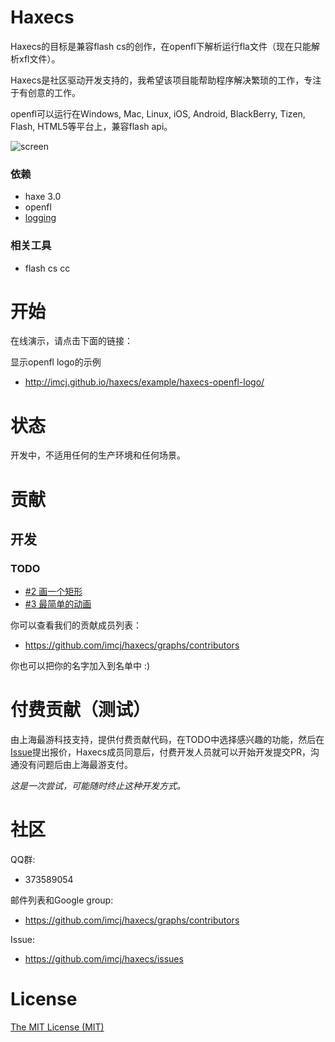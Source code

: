 # Haxecs

Haxecs的目标是兼容flash cs的创作，在openfl下解析运行fla文件（现在只能解析xfl文件）。

Haxecs是社区驱动开发支持的，我希望该项目能帮助程序解决繁琐的工作，专注于有创意的工作。

openfl可以运行在Windows, Mac, Linux, iOS, Android, BlackBerry, Tizen, Flash, HTML5等平台上，兼容flash api。

![screen](http://gzdev.qiniudn.com/screen_haxecs.png)

### 依赖

- haxe 3.0
- openfl
- [logging](https://github.com/imcj/logging)

### 相关工具

- flash cs cc


# 开始

在线演示，请点击下面的链接：

显示openfl logo的示例

- http://imcj.github.io/haxecs/example/haxecs-openfl-logo/


# 状态

开发中，不适用任何的生产环境和任何场景。


# 贡献

## 开发

### TODO

- [#2 画一个矩形](https://github.com/imcj/haxecs/issues/2)
- [#3 最简单的动画](https://github.com/imcj/haxecs/issues/3)

你可以查看我们的贡献成员列表：

- https://github.com/imcj/haxecs/graphs/contributors

你也可以把你的名字加入到名单中 :)

# 付费贡献（测试）

由上海最游科技支持，提供付费贡献代码，在TODO中选择感兴趣的功能，然后在[Issue](https://github.com/imcj/haxecs/issues)提出报价，Haxecs成员同意后，付费开发人员就可以开始开发提交PR，沟通没有问题后由上海最游支付。

*这是一次尝试，可能随时终止这种开发方式。*



# 社区

QQ群:

- 373589054

邮件列表和Google group:

- https://github.com/imcj/haxecs/graphs/contributors

Issue:

- https://github.com/imcj/haxecs/issues

# License

[The MIT License (MIT)](license.txt)